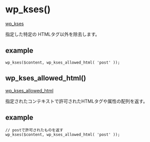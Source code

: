 # wp_kses()

[wp_kses](https://developer.wordpress.org/reference/functions/wp_kses/)

指定した特定の HTMLタグ以外を除去します。

## example

```
wp_kses($content, wp_kses_allowed_html( 'post' ));
```

## wp_kses_allowed_html()

[wp_kses_allowed_html](https://developer.wordpress.org/reference/functions/wp_kses_allowed_html/)

指定されたコンテキストで許可されたHTMLタグや属性の配列を返す。

## example

```
// postで許可されたものを返す
wp_kses($content, wp_kses_allowed_html( 'post' ));
```
